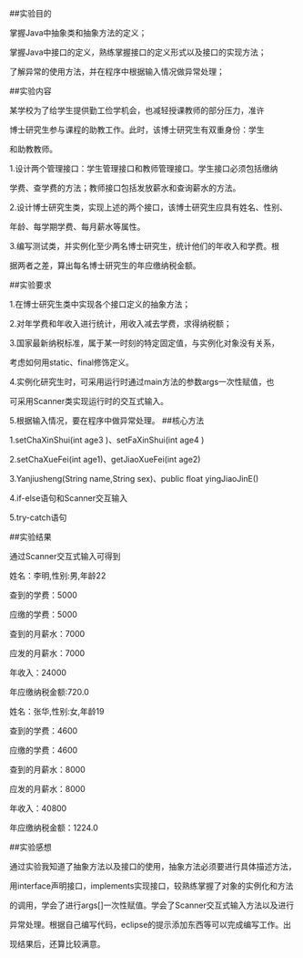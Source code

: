 ##实验目的 

掌握Java中抽象类和抽象方法的定义；
          
掌握Java中接口的定义，熟练掌握接口的定义形式以及接口的实现方法；
          
了解异常的使用方法，并在程序中根据输入情况做异常处理；

##实验内容 

某学校为了给学生提供勤工俭学机会，也减轻授课教师的部分压力，准许
         
博士研究生参与课程的助教工作。此时，该博士研究生有双重身份：学生

和助教教师。

1.设计两个管理接口：学生管理接口和教师管理接口。学生接口必须包括缴纳

学费、查学费的方法；教师接口包括发放薪水和查询薪水的方法。

2.设计博士研究生类，实现上述的两个接口，该博士研究生应具有姓名、性别、

年龄、每学期学费、每月薪水等属性。

3.编写测试类，并实例化至少两名博士研究生，统计他们的年收入和学费。根

据两者之差，算出每名博士研究生的年应缴纳税金额。

##实验要求

1.在博士研究生类中实现各个接口定义的抽象方法；

2.对年学费和年收入进行统计，用收入减去学费，求得纳税额；

3.国家最新纳税标准，属于某一时刻的特定固定值，与实例化对象没有关系，

考虑如何用static、final修饰定义。

4.实例化研究生时，可采用运行时通过main方法的参数args一次性赋值，也

可采用Scanner类实现运行时的交互式输入。

5.根据输入情况，要在程序中做异常处理。
##核心方法

1.setChaXinShui(int age3 )、setFaXinShui(int age4 )

2.setChaXueFei(int age1)、getJiaoXueFei(int age2)

3.Yanjiusheng(String name,String sex)、public float yingJiaoJinE()
          
4.if-else语句和Scanner交互输入

5.try-catch语句

##实验结果

通过Scanner交互式输入可得到
          
姓名：李明,性别:男,年龄22
          
查到的学费：5000
          
应缴的学费：5000
          
查到的月薪水：7000
          
应发的月薪水：7000
          
年收入：24000
         
年应缴纳税金额:720.0
          
姓名：张华,性别:女,年龄19
          
查到的学费：4600
          
应缴的学费：4600
          
查到的月薪水：8000
          
应发的月薪水：8000
          
年收入：40800
          
年应缴纳税金额：1224.0
          
##实验感想

   通过实验我知道了抽象方法以及接口的使用，抽象方法必须要进行具体描述方法，
 
 用interface声明接口，implements实现接口，较熟练掌握了对象的实例化和方法
 
 的调用，学会了进行args[]一次性赋值。学会了Scanner交互式输入方法以及进行
 
 异常处理。根据自己编写代码，eclipse的提示添加东西等可以完成编写工作。出
 
 现结果后，还算比较满意。
